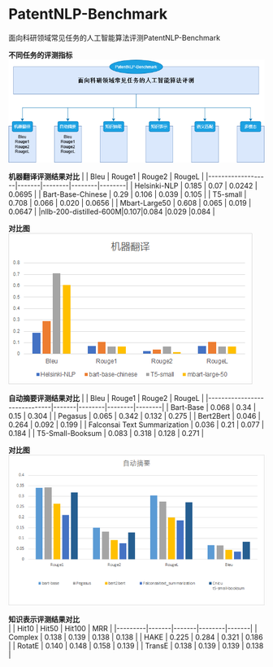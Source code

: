 # PatentNLP-Benchmark 
面向科研领域常见任务的人工智能算法评测PatentNLP-Benchmark  
  
**不同任务的评测指标**  
![评测类型图](./resources/img/评测类型图.png)

**机器翻译评测结果对比**
|                   | Bleu  | Rouge1 | Rouge2 | RougeL |
|-------------------|-------|--------|--------|--------|
| Helsinki-NLP      | 0.185 | 0.07   | 0.0242 | 0.0695 |
| Bart-Base-Chinese | 0.29  | 0.106  | 0.039  | 0.105  |
| T5-small          | 0.708 | 0.066  | 0.020  | 0.0656 |
| Mbart-Large50     | 0.608 | 0.065  | 0.019  | 0.0647 |
|nllb-200-distilled-600M|0.107|0.084 |0.029   |0.084   | 
  
  **对比图**  
![机器翻译对比图](./resources/img/机器翻译对比图.png)


**自动摘要评测结果对比**
|                              | Bleu  | Rouge1 | Rouge2 | RougeL |
|------------------------------|-------|--------|--------|--------|
| Bart-Base                    | 0.068 | 0.34   | 0.15   | 0.304  |
| Pegasus                      | 0.065 | 0.342  | 0.132  | 0.275  |
| Bert2Bert                    | 0.046 | 0.264  | 0.092  | 0.199  |
| Falconsai Text Summarization | 0.036 | 0.21   | 0.077  | 0.184  |
| T5-Small-Booksum             | 0.083 | 0.318  | 0.128  | 0.271  |
  
**对比图**
![自动摘要对比图](./resources/img/自动摘要对比图.png)  
  
**知识表示评测结果对比**  
|         | Hit10 | Hit50 | Hit100 | MRR   |
|---------|-------|-------|--------|-------|
| Complex | 0.138 | 0.139 | 0.138  | 0.138 |
| HAKE    | 0.225 | 0.284 | 0.321  | 0.186 |
| RotatE  | 0.140 | 0.148 | 0.158  | 0.139 |
| TransE  | 0.138 | 0.139 | 0.139  | 0.138 |